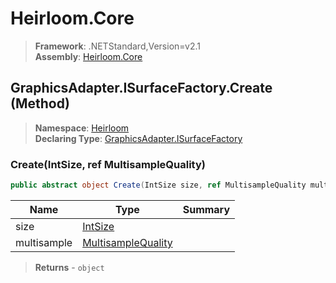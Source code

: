 # Heirloom.Core

> **Framework**: .NETStandard,Version=v2.1  
> **Assembly**: [Heirloom.Core][0]

## GraphicsAdapter.ISurfaceFactory.Create (Method)

> **Namespace**: [Heirloom][0]  
> **Declaring Type**: [GraphicsAdapter.ISurfaceFactory][1]

### Create(IntSize, ref MultisampleQuality)

```cs
public abstract object Create(IntSize size, ref MultisampleQuality multisample)
```

| Name        | Type                    | Summary |
|-------------|-------------------------|---------|
| size        | [IntSize][2]            |         |
| multisample | [MultisampleQuality][3] |         |

> **Returns** - `object`

[0]: ../../../Heirloom.Core.md
[1]: ../GraphicsAdapter.ISurfaceFactory.md
[2]: ../IntSize.md
[3]: ../MultisampleQuality.md
